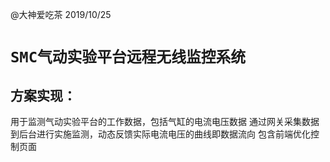 @大神爱吃茶
2019/10/25

`SMC气动实验平台远程无线监控系统`
====
方案实现：
-------
  用于监测气动实验平台的工作数据，包括气缸的电流电压数据
通过网关采集数据到后台进行实施监测，动态反馈实际电流电压的曲线即数据流向
包含前端优化控制页面
